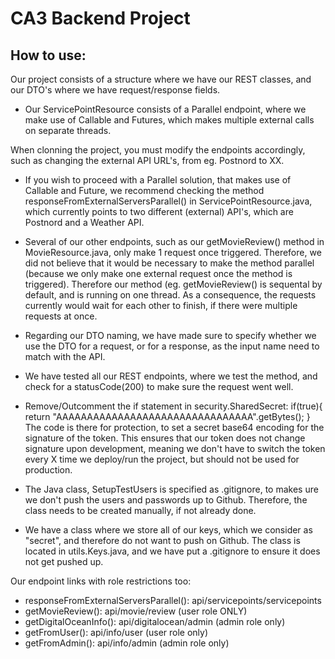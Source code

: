 # CA3 Backend Project

## How to use:

Our project consists of a structure where we have our REST classes, and our DTO's where we have request/response fields.

- Our ServicePointResource consists of a Parallel endpoint, where we make use of Callable and Futures, which makes multiple external calls on separate threads.

When clonning the project, you must modify the endpoints accordingly, such as changing the external API URL's, from eg. Postnord to XX.

- If you wish to proceed with a Parallel solution, that makes use of Callable and Future, we recommend checking the method responseFromExternalServersParallel() in ServicePointResource.java, which currently points to two different (external) API's, which are Postnord and a Weather API.

- Several of our other endpoints, such as our getMovieReview() method in MovieResource.java, only make 1 request once triggered. Therefore, we did not believe that it would be necessary to make the method parallel (because we only make one external request once the method is triggered). Therefore our method (eg. getMovieReview() is sequental by default, and is running on one thread. As a consequence, the requests currently would wait for each other to finish, if there were multiple requests at once.

- Regarding our DTO naming, we have made sure to specify whether we use the DTO for a request, or for a response, as the input name need to match with the API.

- We have tested all our REST endpoints, where we test the method, and check for a statusCode(200) to make sure the request went well.

- Remove/Outcomment the if statement in security.SharedSecret:
  if(true){
  return "AAAAAAAAAAAAAAAAAAAAAAAAAAAAAAAA".getBytes();
  }
  The code is there for protection, to set a secret base64 encoding for the signature of the token.
  This ensures that our token does not change signature upon development, meaning we don't have to switch the token every X time we deploy/run the project, but should not be used for production.

- The Java class, SetupTestUsers is specified as .gitignore, to makes ure we don't push the users and passwords up to Github.
  Therefore, the class needs to be created manually, if not already done.

- We have a class where we store all of our keys, which we consider as "secret", and therefore do not want to push on Github.
  The class is located in utils.Keys.java, and we have put a .gitignore to ensure it does not get pushed up.

Our endpoint links with role restrictions too:

- responseFromExternalServersParallel(): api/servicepoints/servicepoints
- getMovieReview(): api/movie/review (user role ONLY)
- getDigitalOceanInfo(): api/digitalocean/admin (admin role only)
- getFromUser(): api/info/user (user role only)
- getFromAdmin(): api/info/admin (admin role only)
